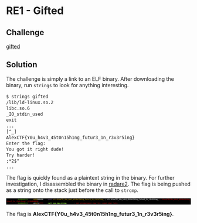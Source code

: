 # RE1 - Gifted

## Challenge
[gifted](gifted)

## Solution
The challenge is simply a link to an ELF binary. After downloading the binary, run `strings` to look for anything interesting.

```
$ strings gifted
/lib/ld-linux.so.2
libc.so.6
_IO_stdin_used
exit
...
[^_]
AlexCTF{Y0u_h4v3_45t0n15h1ng_futur3_1n_r3v3r5ing}
Enter the flag:
You got it right dude!
Try harder!
;*2$"
...
```

The flag is quickly found as a plaintext string in the binary. For further investigation, I disassembled the binary in [radare2](https://github.com/radare/radare2). The flag is being pushed as a string onto the stack just before the call to `strcmp`.

![Flag from radare2](https://github.com/R3dCr3sc3nt/AlexCTF/blob/master/RE1-Gifted/radare.png)

The flag is **AlexCTF{Y0u_h4v3_45t0n15h1ng_futur3_1n_r3v3r5ing}**.
